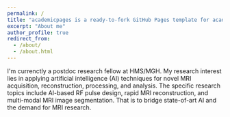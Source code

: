 ```yaml
---
permalink: /
title: "academicpages is a ready-to-fork GitHub Pages template for academic personal websites"
excerpt: "About me"
author_profile: true
redirect_from: 
  - /about/
  - /about.html
---
```


I'm currenctly a postdoc research fellow at HMS/MGH. My research interest lies in applying artificial intelligence (AI) techniques for novel MRI acquisition, reconstruction, processing, and analysis. The specific research topics include AI-based RF pulse design, rapid MRI reconstruction, and multi-modal MRI image segmentation. That is to bridge state-of-art AI and the demand for MRI research. 

